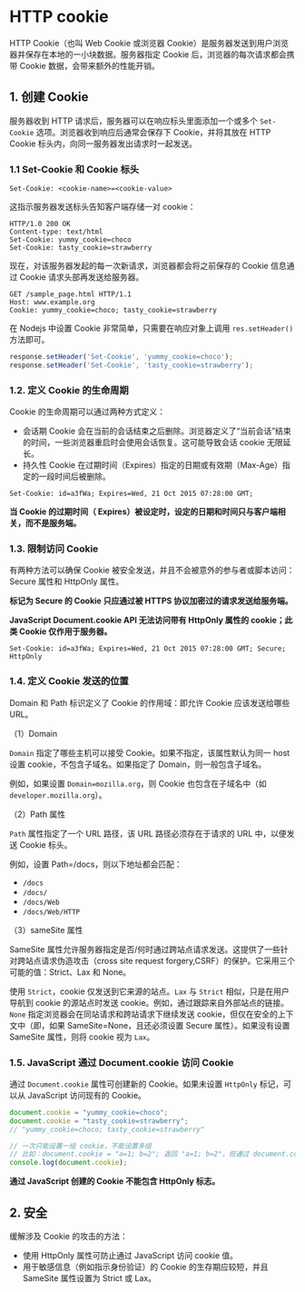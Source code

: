 # HTTP cookie

HTTP Cookie（也叫 Web Cookie 或浏览器 Cookie）是服务器发送到用户浏览器并保存在本地的一小块数据。服务器指定 Cookie 后，浏览器的每次请求都会携带 Cookie 数据，会带来额外的性能开销。

## 1. 创建 Cookie

服务器收到 HTTP 请求后，服务器可以在响应标头里面添加一个或多个 `Set-Cookie` 选项。浏览器收到响应后通常会保存下 Cookie，并将其放在 HTTP Cookie 标头内，向同一服务器发出请求时一起发送。

### 1.1 Set-Cookie 和 Cookie 标头

```http
Set-Cookie: <cookie-name>=<cookie-value>
```

这指示服务器发送标头告知客户端存储一对 cookie：

```http
HTTP/1.0 200 OK
Content-type: text/html
Set-Cookie: yummy_cookie=choco
Set-Cookie: tasty_cookie=strawberry
```

现在，对该服务器发起的每一次新请求，浏览器都会将之前保存的 Cookie 信息通过 Cookie 请求头部再发送给服务器。

```http
GET /sample_page.html HTTP/1.1
Host: www.example.org
Cookie: yummy_cookie=choco; tasty_cookie=strawberry
```

在 Nodejs 中设置 Cookie 非常简单，只需要在响应对象上调用 `res.setHeader()` 方法即可。

```js
response.setHeader('Set-Cookie', 'yummy_cookie=choco');
response.setHeader('Set-Cookie', 'tasty_cookie=strawberry');
```

### 1.2. 定义 Cookie 的生命周期

Cookie 的生命周期可以通过两种方式定义：

- 会话期 Cookie 会在当前的会话结束之后删除。浏览器定义了“当前会话”结束的时间，一些浏览器重启时会使用会话恢复。这可能导致会话 cookie 无限延长。
- 持久性 Cookie 在过期时间（Expires）指定的日期或有效期（Max-Age）指定的一段时间后被删除。

```http
Set-Cookie: id=a3fWa; Expires=Wed, 21 Oct 2015 07:28:00 GMT;
```

**当 Cookie 的过期时间（ Expires）被设定时，设定的日期和时间只与客户端相关，而不是服务端。**

### 1.3. 限制访问 Cookie

有两种方法可以确保 Cookie 被安全发送，并且不会被意外的参与者或脚本访问：Secure 属性和 HttpOnly 属性。

**标记为 Secure 的 Cookie 只应通过被 HTTPS 协议加密过的请求发送给服务端。**

**JavaScript Document.cookie API 无法访问带有 HttpOnly 属性的 cookie；此类 Cookie 仅作用于服务器。**

```http
Set-Cookie: id=a3fWa; Expires=Wed, 21 Oct 2015 07:28:00 GMT; Secure; HttpOnly
```

### 1.4. 定义 Cookie 发送的位置

Domain 和 Path 标识定义了 Cookie 的作用域：即允许 Cookie 应该发送给哪些 URL。

（1）Domain

`Domain` 指定了哪些主机可以接受 Cookie。如果不指定，该属性默认为同一 host 设置 cookie，不包含子域名。如果指定了 Domain，则一般包含子域名。

例如，如果设置 `Domain=mozilla.org`，则 Cookie 也包含在子域名中（如 `developer.mozilla.org`）。

（2）Path 属性

`Path` 属性指定了一个 URL 路径，该 URL 路径必须存在于请求的 URL 中，以便发送 Cookie 标头。

例如，设置 Path=/docs，则以下地址都会匹配：

- `/docs`
- `/docs/`
- `/docs/Web`
- `/docs/Web/HTTP`

（3）sameSite 属性

SameSite 属性允许服务器指定是否/何时通过跨站点请求发送。这提供了一些针对跨站点请求伪造攻击（cross site request forgery,CSRF）的保护。它采用三个可能的值：Strict、Lax 和 None。

使用 `Strict`，cookie 仅发送到它来源的站点。`Lax` 与 `Strict` 相似，只是在用户导航到 cookie 的源站点时发送 cookie。例如，通过跟踪来自外部站点的链接。`None` 指定浏览器会在同站请求和跨站请求下继续发送 cookie，但仅在安全的上下文中（即，如果 SameSite=None，且还必须设置 Secure 属性）。如果没有设置 SameSite 属性，则将 cookie 视为 `Lax`。

### 1.5. JavaScript 通过 Document.cookie 访问 Cookie

通过 `Document.cookie` 属性可创建新的 Cookie。如果未设置 `HttpOnly` 标记，可以从 JavaScript 访问现有的 Cookie。

```js
document.cookie = "yummy_cookie=choco";
document.cookie = "tasty_cookie=strawberry";
// "yummy_cookie=choco; tasty_cookie=strawberry"

// 一次只能设置一组 cookie，不能设置多组
// 比如：document.cookie = "a=1; b=2"; 返回 "a=1; b=2"，但通过 document.cookie 获取时，只能获取到 "a=1"。
console.log(document.cookie);
```

**通过 JavaScript 创建的 Cookie 不能包含 HttpOnly 标志。**

## 2. 安全

缓解涉及 Cookie 的攻击的方法：

- 使用 HttpOnly 属性可防止通过 JavaScript 访问 cookie 值。
- 用于敏感信息（例如指示身份验证）的 Cookie 的生存期应较短，并且 SameSite 属性设置为 Strict 或 Lax。
